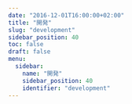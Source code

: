 ```yaml
---
date: "2016-12-01T16:00:00+02:00"
title: "開発"
slug: "development"
sidebar_position: 40
toc: false
draft: false
menu:
  sidebar:
    name: "開発"
    sidebar_position: 40
    identifier: "development"
---
```

